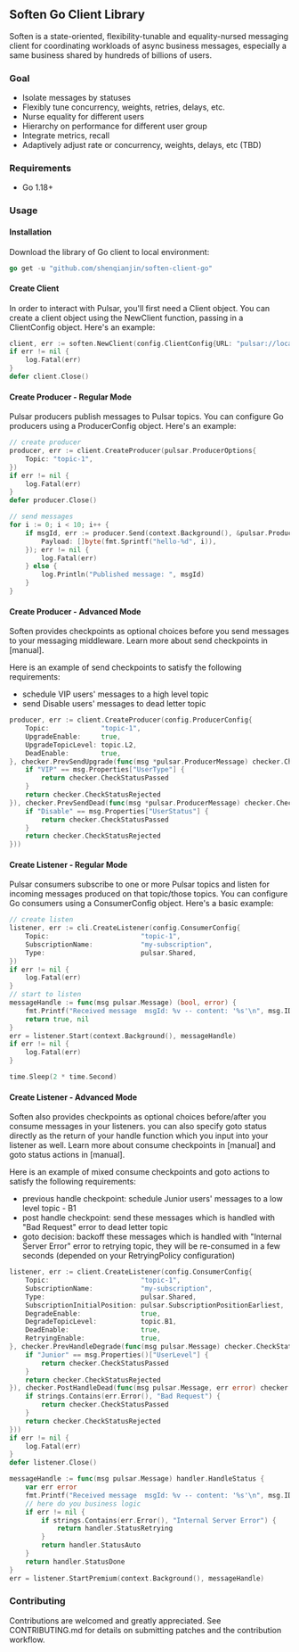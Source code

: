 ## Soften Go Client Library

Soften is a state-oriented, flexibility-tunable and equality-nursed messaging client for coordinating workloads 
of async business messages, especially a same business shared by hundreds of billions of users.

### Goal
- Isolate messages by statuses
- Flexibly tune concurrency, weights, retries, delays, etc.
- Nurse equality for different users
- Hierarchy on performance for different user group
- Integrate metrics, recall
- Adaptively adjust rate or concurrency, weights, delays, etc (TBD)

### Requirements
- Go 1.18+

### Usage
#### Installation
Download the library of Go client to local environment:
```go
go get -u "github.com/shenqianjin/soften-client-go"
```
#### Create Client
In order to interact with Pulsar, you'll first need a Client object. You can create a client object using the NewClient
function, passing in a ClientConfig object. Here's an example:
```go
client, err := soften.NewClient(config.ClientConfig{URL: "pulsar://localhost:6650"})
if err != nil {
    log.Fatal(err)
}
defer client.Close()
```
#### Create Producer - Regular Mode
Pulsar producers publish messages to Pulsar topics. You can configure Go producers using a ProducerConfig object.
Here's an example:
```go
// create producer
producer, err := client.CreateProducer(pulsar.ProducerOptions{
    Topic: "topic-1",
})
if err != nil {
    log.Fatal(err)
}
defer producer.Close()

// send messages
for i := 0; i < 10; i++ {
    if msgId, err := producer.Send(context.Background(), &pulsar.ProducerMessage{
        Payload: []byte(fmt.Sprintf("hello-%d", i)),
    }); err != nil {
        log.Fatal(err)
    } else {
        log.Println("Published message: ", msgId)
    }
}
```
#### Create Producer - Advanced Mode
Soften provides checkpoints as optional choices before you send messages to your messaging middleware. 
Learn more about send checkpoints in [manual].

Here is an example of send checkpoints to satisfy the following requirements:
- schedule VIP users' messages to a high level topic
- send Disable users' messages to dead letter topic
```go
producer, err := client.CreateProducer(config.ProducerConfig{
    Topic:             "topic-1",
    UpgradeEnable:     true,
    UpgradeTopicLevel: topic.L2,
    DeadEnable:        true,
}, checker.PrevSendUpgrade(func(msg *pulsar.ProducerMessage) checker.CheckStatus {
    if "VIP" == msg.Properties["UserType"] {
        return checker.CheckStatusPassed
    }
    return checker.CheckStatusRejected
}), checker.PrevSendDead(func(msg *pulsar.ProducerMessage) checker.CheckStatus {
    if "Disable" == msg.Properties["UserStatus"] {
        return checker.CheckStatusPassed
    }
    return checker.CheckStatusRejected
}))
```
#### Create Listener - Regular Mode
Pulsar consumers subscribe to one or more Pulsar topics and listen for incoming messages produced on that topic/those topics.
You can configure Go consumers using a ConsumerConfig object. Here's a basic example:
```go
// create listen
listener, err := cli.CreateListener(config.ConsumerConfig{
    Topic:                       "topic-1",
    SubscriptionName:            "my-subscription",
    Type:                        pulsar.Shared,
})
if err != nil {
    log.Fatal(err)
}
// start to listen
messageHandle := func(msg pulsar.Message) (bool, error) {
    fmt.Printf("Received message  msgId: %v -- content: '%s'\n", msg.ID(), string(msg.Payload()))
    return true, nil
}
err = listener.Start(context.Background(), messageHandle)
if err != nil {
    log.Fatal(err)
}

time.Sleep(2 * time.Second)
```
#### Create Listener - Advanced Mode
Soften also provides checkpoints as optional choices before/after you consume messages in your listeners.
you can also specify goto status directly as the return of your handle function which you input into your
listener as well. Learn more about consume checkpoints in [manual] and goto status actions in [manual].


Here is an example of mixed consume checkpoints and goto actions to satisfy the following requirements:
- previous handle checkpoint: schedule Junior users' messages to a low level topic - B1
- post handle checkpoint: send these messages which is handled with "Bad Request" error to dead letter topic
- goto decision: backoff these messages which is handled with "Internal Server Error" error to retrying topic,
  they will be re-consumed in a few seconds (depended on your RetryingPolicy configuration)
```go
listener, err := client.CreateListener(config.ConsumerConfig{
    Topic:                       "topic-1",
    SubscriptionName:            "my-subscription",
    Type:                        pulsar.Shared,
    SubscriptionInitialPosition: pulsar.SubscriptionPositionEarliest,
    DegradeEnable:               true,
    DegradeTopicLevel:           topic.B1,
    DeadEnable:                  true,
    RetryingEnable:              true,
}, checker.PrevHandleDegrade(func(msg pulsar.Message) checker.CheckStatus {
    if "Junior" == msg.Properties()["UserLevel"] {
        return checker.CheckStatusPassed
    }
    return checker.CheckStatusRejected
}), checker.PostHandleDead(func(msg pulsar.Message, err error) checker.CheckStatus {
    if strings.Contains(err.Error(), "Bad Request") {
        return checker.CheckStatusPassed
    }
    return checker.CheckStatusRejected
}))
if err != nil {
    log.Fatal(err)
}
defer listener.Close()

messageHandle := func(msg pulsar.Message) handler.HandleStatus {
    var err error
    fmt.Printf("Received message  msgId: %v -- content: '%s'\n", msg.ID(), string(msg.Payload()))
    // here do you business logic
    if err != nil {
        if strings.Contains(err.Error(), "Internal Server Error") {
            return handler.StatusRetrying
        }
        return handler.StatusAuto
    }
    return handler.StatusDone
}
err = listener.StartPremium(context.Background(), messageHandle)
```

### Contributing
Contributions are welcomed and greatly appreciated. See CONTRIBUTING.md for details on submitting patches
and the contribution workflow.
